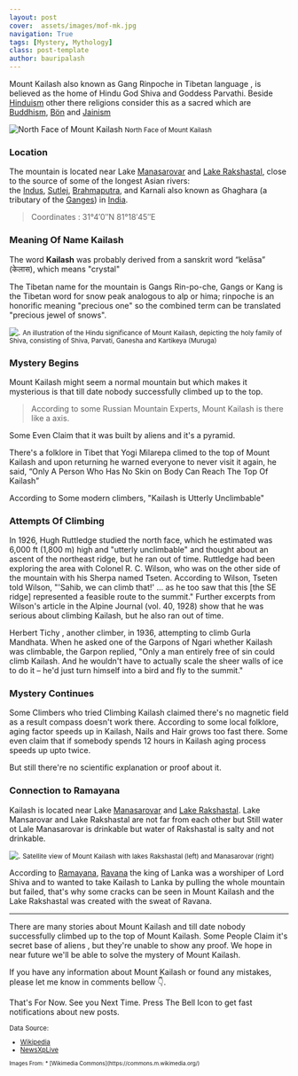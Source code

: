 ```yaml
---
layout: post
cover:  assets/images/mof-mk.jpg
navigation: True
tags: [Mystery, Mythology]
class: post-template
author: bauripalash
---
```



Mount Kailash also known as Gang Rinpoche in Tibetan language , is believed as the home of Hindu God Shiva and Goddess Parvathi. Beside [Hinduism](https://en.m.wikipedia.org/wiki/Hinduism) other there religions consider this as a sacred which are [Buddhism](https://en.m.wikipedia.org/wiki/Buddhism), [Bön](https://en.m.wikipedia.org/wiki/B%C3%B6n) and [Jainism](https://en.m.wikipedia.org/wiki/Jainism)

![North Face of Mount Kailash](https://upload.wikimedia.org/wikipedia/commons/thumb/e/e3/Kailash_north.JPG/1024px-Kailash_north.JPG)
<small>North Face of Mount Kailash</small>


### Location
The mountain is located near Lake [Manasarovar](https://en.m.wikipedia.org/wiki/Lake_Manasarovar) and [Lake Rakshastal](https://en.m.wikipedia.org/wiki/Lake_Rakshastal), close to the source of some of the longest Asian rivers: the [Indus](https://en.m.wikipedia.org/wiki/Indus_River), [Sutlej](https://en.m.wikipedia.org/wiki/Sutlej), [Brahmaputra](https://en.m.wikipedia.org/wiki/Brahmaputra_River), and Karnali also known as Ghaghara (a tributary of the [Ganges](https://en.m.wikipedia.org/wiki/Ganges)) in [India](https://en.m.wikipedia.org/wiki/India).

> Coordinates : 31°4′0″N 81°18′45″E

### Meaning Of Name Kailash

The word **Kailash** was probably derived from a sanskrit word  “kelāsa” (केलास), which means "crystal"

The Tibetan name for the mountain is Gangs Rin-po-che, Gangs or Kang is the Tibetan word for snow peak analogous to alp or hima; rinpoche is an honorific meaning "precious one" so the combined term can be translated "precious jewel of snows".

![.](https://upload.wikimedia.org/wikipedia/commons/5/56/Hindukailash.JPG)
<small>An illustration of the Hindu significance of Mount Kailash, depicting the holy family of Shiva, consisting of Shiva, Parvati, Ganesha and Kartikeya (Muruga)</small>


### Mystery Begins

Mount Kailash might seem a normal mountain but which makes it mysterious is that till date nobody successfully climbed up to the top.

> According to some Russian Mountain Experts, Mount Kailash is there like a axis. 

Some Even Claim that it was built by aliens and it's a pyramid.

There's a folklore in Tibet that Yogi Milarepa climed to the top of Mount Kailash and upon returning he warned everyone to never visit it again, he said,  <q>Only A Person Who Has No Skin on Body Can Reach The Top Of Kailash</q>

According to Some modern climbers, 
"Kailash is Utterly Unclimbable"

### Attempts Of Climbing


In 1926, Hugh Ruttledge studied the north face, which he estimated was 6,000 ft (1,800 m) high and "utterly unclimbable" and thought about an ascent of the northeast ridge, but he ran out of time. Ruttledge had been exploring the area with Colonel R. C. Wilson, who was on the other side of the mountain with his Sherpa named Tseten. According to Wilson, Tseten told Wilson, "'Sahib, we can climb that!' ... as he too saw that this [the SE ridge] represented a feasible route to the summit." Further excerpts from Wilson's article in the Alpine Journal (vol. 40, 1928) show that he was serious about climbing Kailash, but he also ran out of time. 

Herbert Tichy , another climber, in 1936, attempting to climb Gurla Mandhata. When he asked one of the Garpons of Ngari whether Kailash was climbable, the Garpon replied, "Only a man entirely free of sin could climb Kailash. And he wouldn't have to actually scale the sheer walls of ice to do it – he'd just turn himself into a bird and fly to the summit."

### Mystery Continues

Some Climbers who tried Climbing Kailash claimed there's no magnetic field as a result compass doesn't work there.
According to some local folklore, aging factor speeds up in Kailash, Nails and Hair grows too fast there. Some even claim that if somebody spends 12 hours in Kailash aging process speeds up upto twice.

But still there're no scientific explanation or proof about it.

### Connection to Ramayana

Kailash is located near Lake [Manasarovar](https://en.m.wikipedia.org/wiki/Lake_Manasarovar) and [Lake Rakshastal](https://en.m.wikipedia.org/wiki/Lake_Rakshastal).
Lake Mansarovar and Lake Rakshastal are not far from each other but Still water ot Lale Manasarovar is drinkable but water of Rakshastal is salty and not drinkable.

![.](https://upload.wikimedia.org/wikipedia/commons/thumb/c/c7/Mt_Kailash_sat.jpg/1024px-Mt_Kailash_sat.jpg)
<small> Satellite view of Mount Kailash with lakes Rakshastal (left) and Manasarovar (right) </small>


According to [Ramayana](https://en.m.wikipedia.org/wiki/Ramayana), [Ravana](https://en.m.wikipedia.org/wiki/Ravana) the king of Lanka was a worshiper of Lord Shiva and to wanted to take Kailash to Lanka by pulling the whole mountain but failed, that's why some cracks can be seen in Mount Kailash and the Lake Rakshastal was created with the sweat of Ravana.

---

There are many stories about Mount Kailash and till date nobody successfully climbed up to the top of Mount Kailash. Some People Claim it's secret base of aliens , but they're unable to show any proof. We hope in near future we'll be able to solve the mystery of Mount Kailash.

If you have any information about Mount Kailash or found any mistakes, please let me know in comments bellow 👇.

That's For Now. See you Next Time. Press The Bell Icon to get fast notifications about new posts.


<small>
Data Source:

* [Wikipedia](https://en.m.wikipedia.org/wiki/Mount_Kailash)
* [NewsXpLive](http://bengali.newsxplive.com/offbeat/unkonown-facts-about-kai2lassh-mountain/)


<small>
Images From:
* [Wikimedia Commons](https://commons.m.wikimedia.org/)